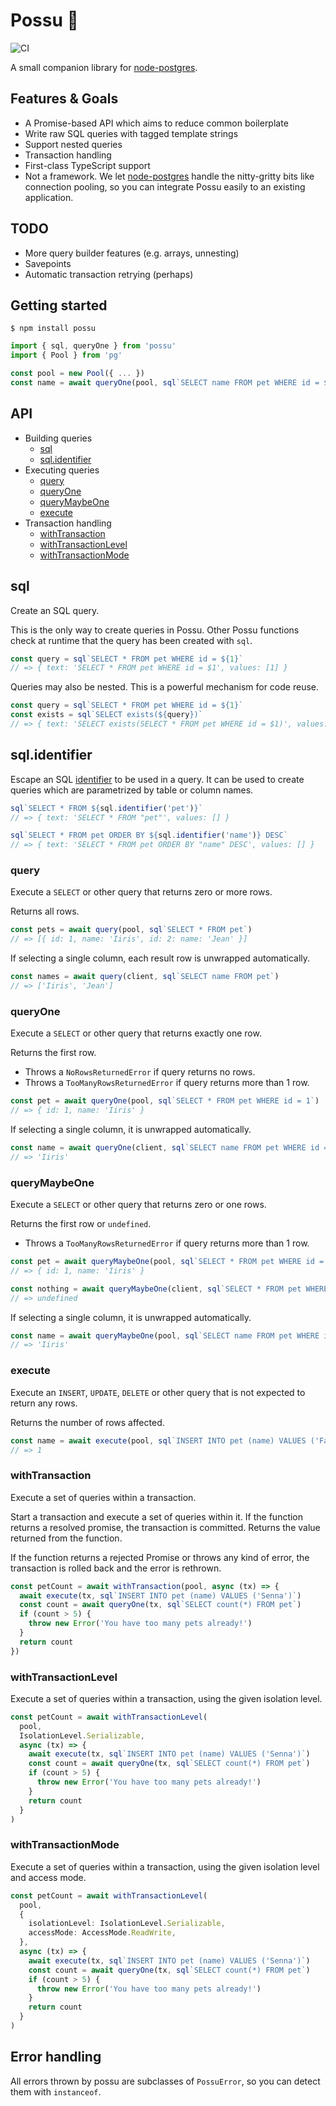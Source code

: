 # Possu 🐖

![CI](https://github.com/sluukkonen/possu/workflows/CI/badge.svg)

A small companion library for [node-postgres](https://node-postgres.com/).

## Features & Goals

- A Promise-based API which aims to reduce common boilerplate
- Write raw SQL queries with tagged template strings
- Support nested queries
- Transaction handling
- First-class TypeScript support
- Not a framework. We let [node-postgres](https://node-postgres.com) handle the
  nitty-gritty bits like connection pooling, so you can integrate Possu easily to
  an existing application.

## TODO

- More query builder features (e.g. arrays, unnesting)
- Savepoints
- Automatic transaction retrying (perhaps)

## Getting started

```
$ npm install possu
```

```typescript
import { sql, queryOne } from 'possu'
import { Pool } from 'pg'

const pool = new Pool({ ... })
const name = await queryOne(pool, sql`SELECT name FROM pet WHERE id = ${id}`)
```

## API

- Building queries
  - [sql](#sql)
  - [sql.identifier](#sql.identifier)
- Executing queries
  - [query](#query)
  - [queryOne](#queryOne)
  - [queryMaybeOne](#queryMaybeOne)
  - [execute](#execute)
- Transaction handling
  - [withTransaction](#withTransaction)
  - [withTransactionLevel](#withTransactionLevel)
  - [withTransactionMode](#withTransactionMode)

## sql

Create an SQL query.

This is the only way to create queries in Possu. Other Possu functions check
at runtime that the query has been created with `sql`.

```typescript
const query = sql`SELECT * FROM pet WHERE id = ${1}`
// => { text: 'SELECT * FROM pet WHERE id = $1', values: [1] }
```

Queries may also be nested. This is a powerful mechanism for code reuse.

```typescript
const query = sql`SELECT * FROM pet WHERE id = ${1}`
const exists = sql`SELECT exists(${query})`
// => { text: 'SELECT exists(SELECT * FROM pet WHERE id = $1)', values: [1] }
```

## sql.identifier

Escape an SQL
[identifier](https://www.postgresql.org/docs/current/sql-syntax-lexical.html#SQL-SYNTAX-IDENTIFIERS)
to be used in a query. It can be used to create queries which are
parametrized by table or column names.

```typescript
sql`SELECT * FROM ${sql.identifier('pet')}`
// => { text: 'SELECT * FROM "pet"', values: [] }
```

```typescript
sql`SELECT * FROM pet ORDER BY ${sql.identifier('name')} DESC`
// => { text: 'SELECT * FROM pet ORDER BY "name" DESC', values: [] }
```

### query

Execute a `SELECT` or other query that returns zero or more rows.

Returns all rows.

```typescript
const pets = await query(pool, sql`SELECT * FROM pet`)
// => [{ id: 1, name: 'Iiris', id: 2: name: 'Jean' }]
```

If selecting a single column, each result row is unwrapped automatically.

```typescript
const names = await query(client, sql`SELECT name FROM pet`)
// => ['Iiris', 'Jean']
```

### queryOne

Execute a `SELECT` or other query that returns exactly one row.

Returns the first row.

- Throws a `NoRowsReturnedError` if query returns no rows.
- Throws a `TooManyRowsReturnedError` if query returns more than 1 row.

```typescript
const pet = await queryOne(pool, sql`SELECT * FROM pet WHERE id = 1`)
// => { id: 1, name: 'Iiris' }
```

If selecting a single column, it is unwrapped automatically.

```typescript
const name = await queryOne(client, sql`SELECT name FROM pet WHERE id = 1`)
// => 'Iiris'
```

### queryMaybeOne

Execute a `SELECT` or other query that returns zero or one rows.

Returns the first row or `undefined`.

- Throws a `TooManyRowsReturnedError` if query returns more than 1 row.

```typescript
const pet = await queryMaybeOne(pool, sql`SELECT * FROM pet WHERE id = 1`)
// => { id: 1, name: 'Iiris' }

const nothing = await queryMaybeOne(client, sql`SELECT * FROM pet WHERE false`)
// => undefined
```

If selecting a single column, it is unwrapped automatically.

```typescript
const name = await queryMaybeOne(pool, sql`SELECT name FROM pet WHERE id = 1`)
// => 'Iiris'
```

### execute

Execute an `INSERT`, `UPDATE`, `DELETE` or other query that is not expected to return any rows.

Returns the number of rows affected.

```typescript
const name = await execute(pool, sql`INSERT INTO pet (name) VALUES ('Fae')`)
// => 1
```

### withTransaction

Execute a set of queries within a transaction.

Start a transaction and execute a set of queries within it. If the function
returns a resolved promise, the transaction is committed. Returns the value
returned from the function.

If the function returns a rejected Promise or throws any kind of error, the
transaction is rolled back and the error is rethrown.

```typescript
const petCount = await withTransaction(pool, async (tx) => {
  await execute(tx, sql`INSERT INTO pet (name) VALUES ('Senna')`)
  const count = await queryOne(tx, sql`SELECT count(*) FROM pet`)
  if (count > 5) {
    throw new Error('You have too many pets already!')
  }
  return count
})
```

### withTransactionLevel

Execute a set of queries within a transaction, using the given isolation
level.

```typescript
const petCount = await withTransactionLevel(
  pool,
  IsolationLevel.Serializable,
  async (tx) => {
    await execute(tx, sql`INSERT INTO pet (name) VALUES ('Senna')`)
    const count = await queryOne(tx, sql`SELECT count(*) FROM pet`)
    if (count > 5) {
      throw new Error('You have too many pets already!')
    }
    return count
  }
)
```

### withTransactionMode

Execute a set of queries within a transaction, using the given isolation
level and access mode.

```typescript
const petCount = await withTransactionLevel(
  pool,
  {
    isolationLevel: IsolationLevel.Serializable,
    accessMode: AccessMode.ReadWrite,
  },
  async (tx) => {
    await execute(tx, sql`INSERT INTO pet (name) VALUES ('Senna')`)
    const count = await queryOne(tx, sql`SELECT count(*) FROM pet`)
    if (count > 5) {
      throw new Error('You have too many pets already!')
    }
    return count
  }
)
```

## Error handling

All errors thrown by possu are subclasses of `PossuError`, so you can detect them with `instanceof`.
